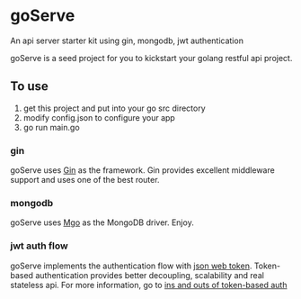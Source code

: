 # goServe
An api server starter kit using gin, mongodb, jwt authentication

goServe is a seed project for you to kickstart your golang restful api project.

## To use
1. get this project and put into your go src directory
2. modify config.json to configure your app
3. go run main.go

### gin
goServe uses [Gin](https://github.com/gin-gonic/gin "gin-gonic") as the framework. Gin provides excellent middleware support and uses one of the best router.

### mongodb
goServe uses [Mgo](https://github.com/go-mgo/mgo "mgo") as the MongoDB driver. Enjoy.

### jwt auth flow
goServe implements the authentication flow with [json web token](https://github.com/dgrijalva/jwt-go "jwt").
Token-based authentication provides better decoupling, scalability and real stateless api. For more information, go to [ins and outs of token-based auth](https://scotch.io/tutorials/the-ins-and-outs-of-token-based-authentication)

